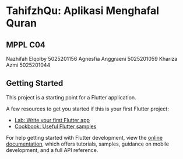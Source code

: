 # TahifzhQu: Aplikasi Menghafal Quran

## MPPL C04 
Nazhifah Elqolby 5025201156
Agnesfia Anggraeni 5025201059
Khariza Azmi 5025201044

## Getting Started

This project is a starting point for a Flutter application.

A few resources to get you started if this is your first Flutter project:

- [Lab: Write your first Flutter app](https://docs.flutter.dev/get-started/codelab)
- [Cookbook: Useful Flutter samples](https://docs.flutter.dev/cookbook)

For help getting started with Flutter development, view the
[online documentation](https://docs.flutter.dev/), which offers tutorials,
samples, guidance on mobile development, and a full API reference.
